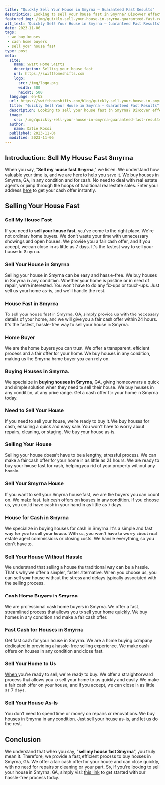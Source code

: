 ```yaml
---
title: "Quickly Sell Your House in Smyrna – Guaranteed Fast Results"
description: Looking to sell your house fast in Smyrna? Discover effective strategies and expert tips for a quick sale. Click here for valuable insights.
featured_img: /img/quickly-sell-your-house-in-smyrna-guaranteed-fast-results.webp
alt_text: "Quickly Sell Your House in Smyrna – Guaranteed Fast Results"
date: 2023-11-06
tags:
 - we buy houses
 - cash home buyers
 - sell your house fast
type: post
meta:
  site:
    name: Swift Home Shifts
    description: Selling your house fast
    url: https://swifthomeshifts.com
    logo:
      src: /img/logo.png
      width: 500
      height: 500
  language: en-US
  url: https://swifthomeshifts.com/blog/quickly-sell-your-house-in-smyrna-guaranteed-fast-results
  title: "Quickly Sell Your House in Smyrna – Guaranteed Fast Results"
  description: Looking to sell your house fast in Smyrna? Discover effective strategies and expert tips for a quick sale. Click here for valuable insights.
  image:
    src: /img/quickly-sell-your-house-in-smyrna-guaranteed-fast-results.webp
  author:
    name: Katie Rossi
  published: 2023-11-06
  modified: 2023-11-06
---
```


## Introduction: Sell My House Fast Smyrna

When you say, "**Sell my house fast Smyrna**," we listen. We understand how valuable your time is, and we are here to help you save it. We buy houses in Smyrna, GA, in any condition and for cash. No need to deal with real estate agents or jump through the hoops of traditional real estate sales. Enter your address [here](https://www.wearehomebuyers.com/we-buy-houses-smyrna/) to get your cash offer instantly. 

## Selling Your House Fast

### Sell My House Fast

If you need to **sell your house fast**, you’ve come to the right place. We're not ordinary home buyers. We don’t waste your time with unnecessary showings and open houses. We provide you a fair cash offer, and if you accept, we can close in as little as 7 days. It's the fastest way to sell your house in Smyrna.

### Sell Your House in Smyrna

Selling your house in Smyrna can be easy and hassle-free. We buy houses in Smyrna in any condition. Whether your home is pristine or in need of repair, we’re interested. You won’t have to do any fix-ups or touch-ups. Just sell us your home as-is, and we'll handle the rest. 

### House Fast in Smyrna

To sell your house fast in Smyrna, GA, simply provide us with the necessary details of your home, and we will give you a fair cash offer within 24 hours. It's the fastest, hassle-free way to sell your house in Smyrna. 

### Home Buyer

We are the home buyers you can trust. We offer a transparent, efficient process and a fair offer for your home. We buy houses in any condition, making us the Smyrna home buyer you can rely on. 

### Buying Houses in Smyrna.

We specialize in **buying houses in Smyrna**, GA, giving homeowners a quick and simple solution when they need to sell their house. We buy houses in any condition, at any price range. Get a cash offer for your home in Smyrna today. 

### Need to Sell Your House

If you need to sell your house, we’re ready to buy it. We buy houses for cash, ensuring a quick and easy sale. You won't have to worry about repairs, cleaning, or staging. We buy your house as-is.

### Selling Your House

Selling your house doesn't have to be a lengthy, stressful process. We can make a fair cash offer for your home in as little as 24 hours. We are ready to buy your house fast for cash, helping you rid of your property without any hassle.

### Sell Your Smyrna House

If you want to sell your Smyrna house fast, we are the buyers you can count on. We make fast, fair cash offers on houses in any condition. If you choose us, you could have cash in your hand in as little as 7 days. 

### House for Cash in Smyrna

We specialize in buying houses for cash in Smyrna. It's a simple and fast way for you to sell your house. With us, you won't have to worry about real estate agent commissions or closing costs. We handle everything, so you don't have to.

### Sell Your House Without Hassle

We understand that selling a house the traditional way can be a hassle. That's why we offer a simpler, faster alternative. When you choose us, you can sell your house without the stress and delays typically associated with the selling process.

### Cash Home Buyers in Smyrna

We are professional cash home buyers in Smyrna. We offer a fast, streamlined process that allows you to sell your home quickly. We buy homes in any condition and make a fair cash offer.

### Fast Cash for Houses in Smyrna

Get fast cash for your house in Smyrna. We are a home buying company dedicated to providing a hassle-free selling experience. We make cash offers on houses in any condition and close fast.

### Sell Your Home to Us

[When  ](https://houselyft.com/blog/sell-your-house-fast-in-smyrna-quick-and-hassle-free-solutions)you're ready to sell, we're ready to buy. We offer a straightforward process that allows you to sell your home to us quickly and easily. We make a fair cash offer on your house, and if you accept, we can close in as little as 7 days.

### Sell Your House As-Is

You don’t need to spend time or money on repairs or renovations. We buy houses in Smyrna in any condition. Just sell your house as-is, and let us do the rest. 

## Conclusion

We understand that when you say, "**sell my house fast Smyrna**", you truly mean it. Therefore, we provide a fast, efficient process to buy houses in Smyrna, GA. We offer a fair cash offer for your house and can close quickly, with no need for repairs or cleaning on your part. So, if you're looking to sell your house in Smyrna, GA, simply visit [this link](https://www.wearehomebuyers.com/we-buy-houses-smyrna/) to get started with our hassle-free process today.